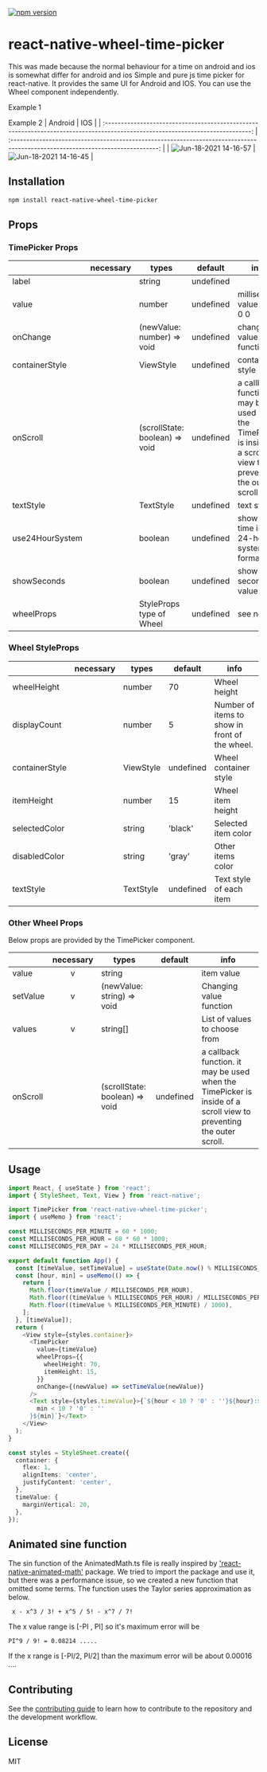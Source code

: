 [![npm version](https://badge.fury.io/js/react-native-wheel-time-picker.svg)](https://badge.fury.io/js/react-native-wheel-time-picker)

# react-native-wheel-time-picker


This was made because the normal behaviour for a time on android and ios is somewhat differ for android and ios
Simple and pure js time picker for react-native. It provides the same UI for Android and IOS. You can use the Wheel component independently.



Example 1



Example 2
|                                                            Android                                                             |                                                              IOS                                                               |
| :----------------------------------------------------------------------------------------------------------------------------: | :----------------------------------------------------------------------------------------------------------------------------: |
| ![Jun-18-2021 14-16-57](https://user-images.githubusercontent.com/17980230/122510071-e6491b80-d03f-11eb-8c47-ac670fa4555e.gif) | ![Jun-18-2021 14-16-45](https://user-images.githubusercontent.com/17980230/122510087-ee08c000-d03f-11eb-8f46-a25817109316.gif) |

## Installation

```sh
npm install react-native-wheel-time-picker
```

## Props

### TimePicker Props

|                | necessary | types                          | default   | info                                                                                                               |
| -------------- | :-------: | ------------------------------ | --------- | ------------------------------------------------------------------------------------------------------------------ |
| label          |           | string                         | undefined |                                                                                                                    |
| value          |           | number                         | undefined | millisecond value after 0 0                                                                                        |
| onChange       |           | (newValue: number) => void     | undefined | changing value function                                                                                            |
| containerStyle |           | ViewStyle                      | undefined | container style                                                                                                    |
| onScroll       |           | (scrollState: boolean) => void | undefined | a callback function. it may be used when the TimePicker is inside of a scroll view to preventing the outer scroll. |
| textStyle      |           | TextStyle                      | undefined | text style                                                                                                         |
| use24HourSystem|           | boolean                        | undefined | show the time in 24-hour system format                   |
| showSeconds    |           | boolean                        | undefined | show seconds value                |
| wheelProps     |           | StyleProps type of Wheel       | undefined | see next                                                                                                           |

### Wheel StyleProps

|                | necessary | types     | default   | info                    |
| -------------- | :-------: | --------- | --------- | ----------------------- |
| wheelHeight    |           | number    | 70        | Wheel height            |
| displayCount   |           | number    | 5         | Number of items to show in front of the wheel.   |
| containerStyle |           | ViewStyle | undefined | Wheel container style   |
| itemHeight     |           | number    | 15        | Wheel item height       |
| selectedColor  |           | string    | 'black'   | Selected item color     |
| disabledColor  |           | string    | 'gray'    | Other items color       |
| textStyle      |           | TextStyle | undefined | Text style of each item |

### Other Wheel Props
Below props are provided by the TimePicker component.

|             | necessary | types                          | default   | info                                                                                                               |
| ----------- | :-------: | ------------------------------ | --------- | ------------------------------------------------------------------------------------------------------------------ |
| value       |     v     | string                         |           | item value                                                                                                         |
| setValue    |     v     | (newValue: string) => void     |           | Changing value function                                                                                            |
| values      |     v     | string[]                       |           | List of values to choose from                                                                                      |
| onScroll    |           | (scrollState: boolean) => void | undefined | a callback function. it may be used when the TimePicker is inside of a scroll view to preventing the outer scroll. |

## Usage

```ts
import React, { useState } from 'react';
import { StyleSheet, Text, View } from 'react-native';

import TimePicker from 'react-native-wheel-time-picker';
import { useMemo } from 'react';

const MILLISECONDS_PER_MINUTE = 60 * 1000;
const MILLISECONDS_PER_HOUR = 60 * 60 * 1000;
const MILLISECONDS_PER_DAY = 24 * MILLISECONDS_PER_HOUR;

export default function App() {
  const [timeValue, setTimeValue] = useState(Date.now() % MILLISECONDS_PER_DAY);
  const [hour, min] = useMemo(() => {
    return [
      Math.floor(timeValue / MILLISECONDS_PER_HOUR),
      Math.floor((timeValue % MILLISECONDS_PER_HOUR) / MILLISECONDS_PER_MINUTE),
      Math.floor((timeValue % MILLISECONDS_PER_MINUTE) / 1000),
    ];
  }, [timeValue]);
  return (
    <View style={styles.container}>
      <TimePicker
        value={timeValue}
        wheelProps={{
          wheelHeight: 70,
          itemHeight: 15,
        }}
        onChange={(newValue) => setTimeValue(newValue)}
      />
      <Text style={styles.timeValue}>{`${hour < 10 ? '0' : ''}${hour}:${
        min < 10 ? '0' : ''
      }${min}`}</Text>
    </View>
  );
}

const styles = StyleSheet.create({
  container: {
    flex: 1,
    alignItems: 'center',
    justifyContent: 'center',
  },
  timeValue: {
    marginVertical: 20,
  },
});
```

## Animated sine function
The sin function of the AnimatedMath.ts file is really inspired by ['react-native-animated-math'](https://github.com/rastapasta/react-native-animated-math) package. We tried to import the package and use it, but there was a performance issue, so we created a new function that omitted some terms. The function uses the Taylor series approximation as below.
```
 x - x^3 / 3! + x^5 / 5! - x^7 / 7!
``` 
The x value range is [-PI , PI] so it's maximum error will be 
```
PI^9 / 9! = 0.08214 .....
```
If the x range is [-PI/2, PI/2] than the maximum error will be about 0.00016 ....



## Contributing

See the [contributing guide](CONTRIBUTING.md) to learn how to contribute to the repository and the development workflow.

## License

MIT
